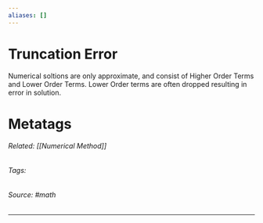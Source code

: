 ```yaml
---
aliases: []
---
```

# Truncation Error
Numerical soltions are only approximate, and consist of Higher Order Terms and Lower Order Terms. Lower Order terms are often dropped resulting in error in solution.











# Metatags
###### Related: [[Numerical Method]]
###### Tags: 
###### Source: #math 

---